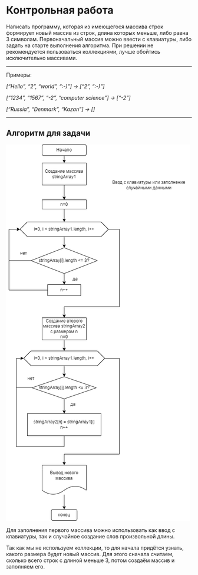 # Контрольная работа
Написать программу, которая из имеющегося массива строк формирует новый массив из строк, длина которых меньше, либо равна 3 символам. Первоначальный массив можно ввести с клавиатуры, либо задать на старте выполнения алгоритма. При решении не рекомендуется пользоваться коллекциями, лучше обойтись исключительно массивами.

---
Примеры:

*[“Hello”, “2”, “world”, “:-)”] → [“2”, “:-)”]*

*[“1234”, “1567”, “-2”, “computer science”] → [“-2”]*

*[“Russia”, “Denmark”, “Kazan”] → []*

---
## Алгоритм для задачи

![](/algoritm.png "Алгоритм решения основной части")

Для заполнения первого массива можно использовать как ввод с клавиатуры, так и случайное создание слов произвольной длины. 

Так как мы не используем коллекции, то для начала придётся узнать, какого размера будет новый массив. Для этого сначала считаем, сколько всего строк с длиной меньше 3, потом создаём массив и заполняем его.